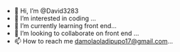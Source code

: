 - 👋 Hi, I’m @David3283
- 👀 I’m interested in coding ...
- 🌱 I’m currently learning front end...
- 💞️ I’m looking to collaborate on front end ...
- 📫 How to reach me damolaoladipupo17@gmail.com...

<!---
David3283/David3283 is a ✨ special ✨ repository because its `README.md` (this file) appears on your GitHub profile.
You can click the Preview link to take a look at your changes.
--->
